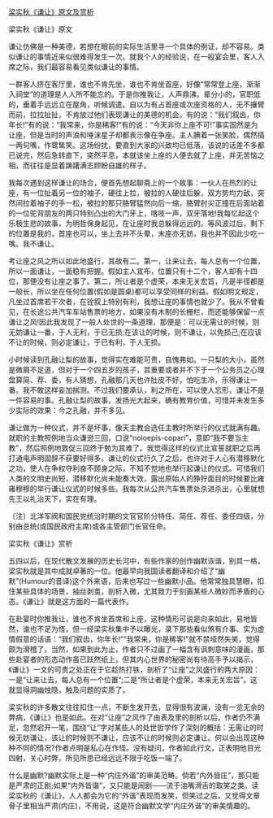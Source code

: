 [梁实秋《谦让》原文及赏析](https://www.vrrw.net/wx/10844.html)

梁实秋《谦让》原文

谦让仿佛是一种美德，若想在眼前的实际生活里寻一个具体的例证，却不容易。类似谦让的事情近来似很难得发生一次。就我个人的经验说，在一般宴会里，客人入席之际，我们最容易看见类似谦让的事情。

一群客人挤在客厅里，谁也不肯先坐，谁也不肯坐首座，好像“常常登上座，渐渐入祠堂”的道理是人人所不能忘的。于是你推我让，人声鼎沸。辈分小的，官职低的，垂着手远远立在屋角，听候调遣。自以为有占首座或次座资格的人，无不攘臂而前，拉拉扯扯，不肯放过他们表现谦让的美德的机会。有的说：“我们叙齿，你年长!”有的说：“我常来，你是稀客!”有的说：“今天非你上座不可!”事实固然是为让座，但是当时的声浪和唾沫星子却都表示像在争座。主人腆着一张笑脸，偶然插一两句嘴，作鹭鸶笑。这场纷扰，要直到大家的兴致均已低落，该说的话差不多都已说完，然后急转直下，突然平息，本就该坐上座的人便去就了上座，并无苦恼之相，而往往是显着踌躇满志顾盼自雄的样子。



我每次遇到这样谦让的场合，便首先想起聊斋上的一个故事：一伙人在热烈的让座，有一位扯着另一位的袖子，硬往上拉，被拉的人硬往后躲，双方势均力敌，突然间拉着袖子的手一松，被拉的那只胳臂猛然向后一缩，胳臂肘尖正撞在后面站着的一位驼背朋友的两只特别凸出的大门牙上，喀吱一声，双牙落地!我每忆起这个乐极生悲的故事，为明哲保身起见，在让座时我总躲得远远的。等风波过后，剩下的位置是我的，首座也可以，坐上去并不头晕，末座亦无妨，我也并不因此少吃一嘴。我不谦让。

考让座之风之所以如此地盛行，其故有二。第一，让来让去，每人总有一个位置，所以一面谦让，一面稳有把握。假如主人宣布，位置只有十二个，客人却有十四位，那便没有让座之事了。第二，所让者是个虚荣，本来无关宏旨，凡是半径都是一般长，所以坐在任何位置(假如是圆桌)都可以享受同样的利益。假如明文规定，凡坐过首席若干次者，在铨叙上特别有利，我想让座的事情也就少了。我从不曾看见，在长途公共汽车车站售票的地方，如果没有木制的长栅栏，而还能够保留一点谦让之风!因此我发现了一般人处世的一条道理，那便是：可以无需让的时候，则无妨谦让一番，于人无利，于已无损;在该让的时候，则不谦让，以免损己;在应该不让的时候，则必定谦让，于已有利，于人无损。

小时候读到孔融让梨的故事，觉得实在难能可贵，自愧弗如。一只梨的大小，虽然是微屑不足道，但对于一个四五岁的孩子，其重要或者并不下于一个公务员之心理盘算简、荐、委，有人猜想，孔融那几天也许肚皮不好，怕吃生冷，乐得谦让一番。我不敢这样妄加揣测。不过我们要承认，利之所在，可以使人忘形，谦让不是一件容易的事。孔融让梨的故事，发扬光大起来，确有教育价值，可惜并未发生多少实际的效果：今之孔融，并不多见。

谦让做为一种仪式，并不是坏事，像天主教会选任主教时所举行的仪式就满有趣。就职的主教照例地当众谦逊三回，口说“noloepis-copari”，意即“我不要当主教”，然后照例地敦促三回终于勉为其难了。我觉得这样的仪式比宣誓就职之后再打通电声明固辞不获要好得多。谦让的仪式行久了之后，也许对于人心有潜移默化之功，使人在争权夺利奋不顾身之际，不知不觉地也举行起谦让的仪式。可惜我们人类的文明史尚短，潜移默化尚未能奏大效，露出原始人的狰狞面目的时候要比雍雍穆穆的举行谦让仪式的时候多些。我每次从公共汽车售票处杀进杀出，心里就想先王以礼治天下，实在有理。

〔注〕北洋军阀和国民党统治时期的文官官阶分特任、简任、荐任、委任四级，分别由总统(或国民政府主席)或各主管部门长官任命。

梁实秋《谦让》赏析

五四以后，在现代散文发展的历史长河中，有些作家的创作幽默诙谐，别具一格，梁实秋就是其中成就卓著的一位。他最早向我国读者翻译和介绍了“幽默”(Humour的音译)这个外来语，后来也写过一些幽默小品。他常常独具慧眼，扣住某些具体的场景，抽丝剥茧，剖析入微，尤其致力于刻画某些人微妙而矛盾的心态。《谦让》就是这方面的一篇代表作。

在赴宴时你推我让，谁也不肯坐首席和上座，这种情形可说是向来如此，易地皆然，谁也不足为怪，但一经梁实秋集中予以曝光，录下那些看似煞有介事、实为虚情假意的话语：“我们叙齿，你年长!”“我常来，你是稀客!”就不禁哑然失笑，觉得颇为滑稽了。当然，如果到此为止，作者只不过画了一幅含有讽刺意味的漫画，那些赴宴者的形态动作虽已跃然纸上，但其内心世界的秘密尚有待高手予以揭示，《谦让》一文的可贵之处正在于它趁热打铁，剖析了“让座”之风盛行的两大原因：一是“让来让去，每人总有一个位置”;二是“所让者是个虚荣，本来无关宏旨”。这就显得洞幽烛隐，触及问题的实质了。

梁实秋的许多散文往往扣住一点，不断生发开去，显得很有波澜，没有一览无余的弊病，《谦让》也是如此。在对“让座”之风作了由表及里的剖析以后，作者仍不满足，忽然宕开一笔，围绕“让”字对某些人的处世哲学作了深刻的概括：无需让的时候无妨谦让，该让的时候则不谦让，应该不让的时候则必定谦让。何以会出现这种种不同的情况?作者点明是私心在作怪。没有疑问，作者如此行文，正表明他目光四射，关心时弊，所见所思已经远远不限于吃饭一端了。

什么是幽默?幽默实际上是一种“内庄外谐”的审美范畴。倘若“内外皆庄”，那只能是严肃的正剧;如果“内外皆谐”，又只能是闹剧——流于油嘴滑舌的取笑之类。读梁实秋的《谦让》，人人都会为它的“外谐”表现而发笑，但笑过之后，又觉得文章骨子里相当严肃(内庄)，不用说，这是符合幽默文学“内庄外谐”的审美情趣的。

